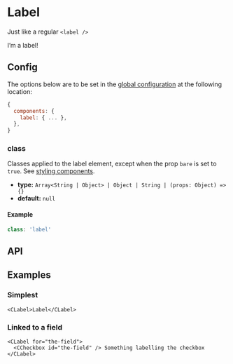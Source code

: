 # Label

Just like a regular `<label />`

<showcase-root>
    <CLabel>
        I’m a label!
    </CLabel>
</showcase-root>

## Config

The options below are to be set in the [global configuration](/guide/config.html) at the following location:

```js
{
  components: {
    label: { ... },
  },
}
```

### class

Classes applied to the label element, except when the prop `bare` is set to `true`. See [styling components](/guide/styling-components).

- **type:** `Array<String | Object> | Object | String | (props: Object) => {}`
- **default:** `null`

#### Example

```js
class: 'label'
```

## API

<Docgen :components="['CLabel']" />

## Examples

### Simplest

```vue-html
<CLabel>Label</CLabel>
```

### Linked to a field

```vue-html
<CLabel for="the-field">
  <CCheckbox id="the-field" /> Something labelling the checkbox
</CLabel>
```
